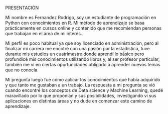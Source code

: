 PRESENTACIÓN

Mi nombre es Fernandez Rodrigo, soy un estudiante de programación en Python con conocimientos en R. Mi método de aprendizaje se basa prácticamente en cursos online y contenido que me recomiendan personas que trabajan en el área de mi interés. 

  Mi perfíl es poco habitual ya que soy licenciado en administración, pero al finalizar mi carrera me encotré con una pasión por la estadística, tuve durante mis estudios un cuatrimestre donde aprendí lo básico pero profundicé mis conocimientos utilizando libros y, al ser profesor particular, también me vi en ciertas oportunidades obligado a aprender nuevos temas que no conocía.
  
  Mi pregunta luego fue cómo aplicar los conocimientos que había adquirido y que tanto me gustaban a un trabajo.
  La respuesta a mi pregunta se vió cuando encontré los conceptos de Data science y Machine Learning, quedé maravillado por lo que proponían y sus posibilidades, investigando vi sus aplicaciones en distintas áreas y no dude en comenzar este camino de aprendizaje.
